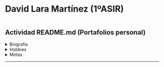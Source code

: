 # David Lara Martínez (1ºASIR)
![]()
## Actividad README.md (Portafolios personal)

<details><summary>Biografía</summary>
<p>
  
 Soy **David Lara Martínez**, nací en Córdoba hace 24 años (15/05/2000) . Vivo en el Sector Sur donde me crié y realizé la Educación Primaria, E.S.O y Bachillerato de Ciencias Sociales. 

 Siempre he sido muy responsable en los estudios para aprobar todo a la primera, menos matemáticas e inglés, que siempre fueron mis "_talones de Aquiles_". Esta dificultad por estas áreas, hizo que no me decantará por estudiar Bachillerato de Ciencias o una Ingienería Informática, a pesar de ser mi grandes hobbies, los PCs y los videojuegos. Por lo tanto, sin saber muy bien que estudiar tras Selectividad, elegí meterme en el Grado de Educación Primaria en la UCO, simplemente porque mi mejor amigo fue allí.

 Pasaron los 4 años y sin mucha complejidad, me especializé en la mención de Educación Física, simplemente porque en ese momento tenía más salidas laborales dentro de las diferentes especializaciones de la docencia (no era ni soy muy fan de hacer deporte, pero tenía que comer de algo). Además, para obtener el título de Grado, necesitas sí o sí, tener el B1 de un idioma. Como mencioné antes el inglés no es mi fuerte para nada, por lo que opté obtenerlo por Aptis porque tenía fama de ser muy sencillo obtener la certificación B1, sin embargo, logré un B2 :top: .

 Cuando vas terminando el Grado y una vez concluido, te das cuenta de la realidad de la docencia, que básicamente es opositar o trabajar en colegios concertados / privados (que en su mayoría son de índole católica) por lo que yo no tengo acceso a ellos puesto que requiere un curso especializado en religión (DECA).

 Debido a esto, mi objetivo durante el primer año tras terminar el Grado fue ganar puntos para la oposición y realizé el Máster en Neuropedagogía, Creatividad y Gestión de la Capacidad y el Talento. (Donde conocí a mi actual pareja :heart:), además del Máster, realicé varidad de cursos, para sumar más y más puntos, gastando más y más dinero. Spoiler: las oposicione son una estafa piramidal.

 Y además, mientras trabajaba para ganar algo de dinero por primera vez para equilibrar los gastos. 

 Trabajé en:
* Aulas matinales.
* Comedores escolares.
* Extraescolares.
  * Robótica.
  * Multideporte.
  * Zumba _(durante un mes, no sé ni como conseguí el puesto)_.
* Escuela de verano.

 El año siguiente tras el máster, tras conseguir el máximo de puntos por méritos, era año de oposición. Por lo que me apunté a una academía para opositar por la especialidad de Educación Física porque tenía más salidas como mencioné antes. Fue un año duro, trabajando y estudiando un temario todo relacionado con deporte, condición física, etc. (me costó más de lo normal porque no es un temario que me pasionara), por otro lado, también había que preparar la defensa oral ante el tribunal. 

 Preparé 20/25 temas, no me dió tiempo a todos porque los trabajos me quitaban mucho tiempo, para ser el primer año, creo que estaba bien llevar casi todos. Finalmente el 22 de junio fui a Huelva a examinarme. De 3 bolas (una con cada tema) solo salió una que me sabía, escogí esta, pero no salió muy bien la cosa y aprobé con un 5.3, pero a día de hoy, hay un embudo de interinos que es una locura y como no saques mínimo 9.5 o así no tienes oportunidad ni de que te llamen de bolsa, una auténtica barbaridad.

 Tras este varapalo, y no muy ilusionado por dedicarme a la enseñanza y volver a repetir el proceso de oposición, una y otra vez, hasta conseguir con 35 años una plaza, busqué un grado superior de lo que me pasionaba, que era la informática, por ello, elegí DAW, DAM y ASIR, quería entrar en uno de los tres. A partir de aquí, tengo grandes expectativas porque conozco bastante gente de este sector como ahora contaré en la siguiente sección que me apoyaron en la decisión, creo que tengo bastante más posibilidad de empleo que seguir en la estafa de la oposición.

Perdón por la chapa :tired_face:

</p>
</details>

<details><summary>Hobbies</summary>
<p>

 En cuanto a mis hobbies, tengo un hermano 10 años mayor que yo, por lo que desde que soy pequeño he tenido a alguien que me enseñara a jugar a la Playstation 1, Gameboy Color, PC, etc. Él siempre ha sido muy casero y ha preferido jugar los videojuegos antes que salir de fiesta, al igual que yo. 

 Mi hermano, en su época jugaba Counter Strike 1.6, League of Legends Season 2, World of Warcraft: Wrath of the Lich King. Ya en su día cuando él no estaba en casa me metía en su cuenta del WoW para levearme un mago, tranquilamente, en aquel entonces jugaba solo ya que tenía 8-9 años y no me enteraba de nada. Puedo decir que el WoW es el juego que más horas le echado y le sigo echando con mucha diferencia al resto. En mi adolescencia, en la E.S.O, me alejé del PC porque era muy caro tener uno para mí y otro para mi hermano por lo que yo jugaba a la PS3 y PS4 con mis compañeros de clase, al CoD: Black Ops 2 y al FIFA recuerdo. Sin embargo, todo cambio en 1º Bachillerato donde me compraron mi primer PC gaming caro.

 Cuando tuve mi primer PC personal y potente para jugar a videojuegos que no fuera en consola, volví al WoW. Empecé a juntarme otra vez con mi hermano para jugar y con su grupo de amigos que me sacan perfectamente 10-12 años cada uno, pero que a día de hoy son mis amigos también. Cada uno desde un punto de España; Valladolid, Valencia, Madrid, Cádiz, Santander, Granada, nosotros de Córdoba, ... desde 2017 que me empecé a juntar con ellos por Discord he estado jugando casi todos los días al WoW o cualquier otro juego chorra que se nos ocurriera. Lo más importante de aquí y que me sirve para la decisión de estar en este Grado Superior, es que todos estos amigos, trabajan con algo relacionado con la informática: administradores de redes, programadores, ciberseguridad, etc. Tenemos de todo en el grupo de amigos. Por lo que me sirven de motivación (tienen buenos empleos) y de ayuda para cuando tenga cualquier tipo de duda. Además, mi cuñado también es Ingienero Informático, por lo que estoy rodeado de informáticos, era el único junto a mi hermano de todo el grupo que no estaba trabajando/estudiando algo de esto, hasta ahora.

 Otro de mis grandes hobbies es el fútbol, pero verlo, jugarlo no que me canso. Soy socio del Córdoba desde hace 13 temporadas. Siempre voy con mi padre a ver los partidos.

 También tengo amigos fuera del Discord aquí en Córdoba. Estos si son de mi edad. Por lo que los findes me gusta desconectar y salir a tomar algo de chill con ellos, echar unos dardos o billar, etc. Fiesta no, no soy nada fiestero, además, ni bebo, ni fumo, creo que me he tomado 5 cubatas en toda mi vida.

 Por último, no es un hobbie, es mi pareja, pero la pongo en este apartado porque también paso  tiempo con ella, antes nos veiamos en el trabajo todos los días porque trabajamos en el mismo aula matinal, ahora estoy esperando que me llamen de ese mismo colegio por las mañanas para tener algo de ingresos porque ahora mismo a día de hoy no tengo nada de curro, debido a que en lo único que estaba fijo era en los trabajos de tarde que los he tenido que descartar por hacer ASIR. A ella ahora solo la veo los findes.

</p>
</details>

<details><summary>Metas</summary>
<p>

 Mis metas son un poco exigentes por la edad que tengo, me meto mucha presión a mi mismo porque tengo 24 años y no tengo todavía un trabajo "digno" y me estoy reciclando, me siento un poco mal en ese aspecto conmigo mismo, por eso quiero dar lo mejor de mi en este curso y en las práctica de las empresas, para poder obtener el primer empleo lo antes posible.

| A corto plazo                                                              | A largo plazo                                                                             |
|               ----------                                                   | ----------                                                                                |
| Jugar menos a World of Warcraft                                            | Estilo de vida más saludable: gym, leer, autodidácta.                                     |
| Adquir buenas bases estos dos años y hacer un buen papel en las prácticas. | Ser un buen profesional.                                                                  |
| Encontrar trabajo para las mañanas para generar algo de ingresos.          | Conseguir estabilidad lo antes posible (un primer empleo en el mundo de la informática).  |

Como bien dicen los Goblins en el WoW  [Escuchar el audio](ruta/del/audio.mp3):
> "El tiempo es oro colega"
</p>
</details>

***
